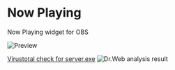 # Now Playing
Now Playing widget for OBS

![Preview](https://i.ibb.co/stQ8JFW/Screenshot-2023-08-04-03-59-00.png)

[Virustotal check for server.exe](https://www.virustotal.com/gui/file/57e53c94b8df34de3e1ccd69b9e1710bfd848ab43fd097e574e39de85b285078/detection)
![Dr.Web analysis result](https://prnt.sc/QEYS5pxJX396)
